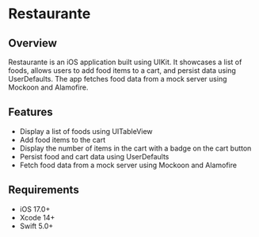 # Restaurante

## Overview
Restaurante is an iOS application built using UIKit. It showcases a list of foods, allows users to add food items to a cart, and persist data using UserDefaults. The app fetches food data from a mock server using Mockoon and Alamofire.

## Features
- Display a list of foods using UITableView
- Add food items to the cart
- Display the number of items in the cart with a badge on the cart button
- Persist food and cart data using UserDefaults
- Fetch food data from a mock server using Mockoon and Alamofire

## Requirements
- iOS 17.0+
- Xcode 14+
- Swift 5.0+

